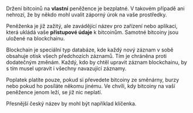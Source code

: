 Držení bitcoinů na **vlastní** peněžence je bezplatné. V takovém případě ani nehrozí, že by někdo mohl uvalit záporný úrok na vaše prostředky.

Peněženka je již zažitý, ale zavádějící název pro zařízení nebo aplikaci, která ukládá vaše **přístupové údaje** k bitcoinům. Samotné bitcoiny jsou uložené na blockchainu.

Blockchain je speciální typ databáze, kde každý nový záznam v sobě obsahuje otisk všech předchozích záznamů. Tím je chráněna proti dodatečným změnám. Každý, kdo by chtěl upravit záznam blockchainu, by s tím musel upravit i všechny navazující záznamy.

Poplatek platíte pouze, pokud si převedete bitcoiny ze směnárny, burzy nebo pokud ho posíláte někomu jinému. Ve chvíli, kdy bitcoiny na vaší peněžence jenom leží, se již nic neplatí.

Přesnější český název by mohl být například klíčenka.
